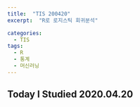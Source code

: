 ```yaml
---
title:  "TIS 200420"
excerpt:  "R로 로지스틱 회귀분석"

categories:
  - TIS
tags:
  - R
  - 통계
  - 머신러닝
---
```


## Today I Studied 2020.04.20
